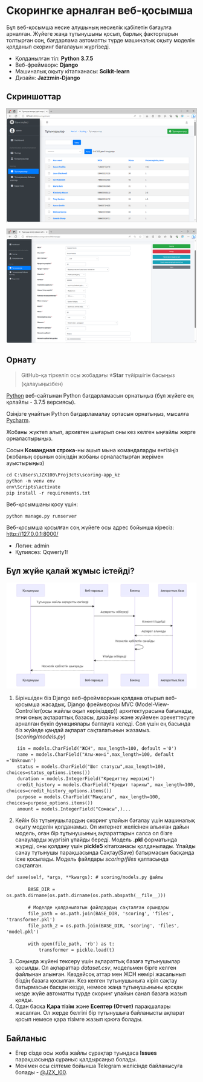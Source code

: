 # Скорингке арналған веб-қосымша
Бұл веб-қосымша несие алушының несиелік қабілетін бағаулға арналған. Жүйеге жаңа тұтынушыны қосып, барлық факторларын толтырған соң, бағдарлама автоматты түрде машиналық оқыту моделін қолданып скоринг бағалауын жүргізеді.
* Қолданылған тіл: <b>Python 3.7.5</b> 
* Веб-фреймворк: <b>Django</b>
* Машиналық оқыту кітапханасы: <b>Scikit-learn</b>
* Дизайн: <b>Jazzmin-Django</b>

## Скриншоттар
![Тұтынушылар](./Screenshots/clients.PNG)

![Тұтынушы](./Screenshots/client.PNG)

## Орнату
> GitHub-қа тіркеліп осы жобадағы <b>⭐Star</b> түйіршігін басыңыз (қалауыңызбен)

[Python](https://www.python.org/) веб-сайтынан Python бағдарламасын орнатыңыз (бұл жүйеге ең қолайлы - 3.7.5 версиясы).

Озіңізге ұнайтын Python бағдарламалау ортасын орнатыңыз, мысалға [Pycharm](https://www.jetbrains.com/ru-ru/pycharm/).

Жобаны жүктеп алып, архивтен шығарып оны кез келген ыңғайлы жерге орналастырыңыз. 

Сосын <b>Командная строка</b>-ны ашып мына командаларды енгізіңіз (жобаның орынын озіңіздін жобаны орналастырған жерімен ауыстырыңыз)

```
cd C:\Users\JZX100\Proj3cts\scoring-app_kz
python -m venv env
env\Scripts\activate
pip install -r requirements.txt
```
Веб-қосымшаны қосу үшін:
```
python manage.py runserver
```
Веб-қосымша қосылған соң жүйеге осы адрес бойынша кіресіз: http://127.0.0.1:8000/

* Логин: admin
* Құпиясөз: Qqwerty1!


## Бұл жүйе қалай жұмыс істейді?

![Диаграмма](./Screenshots/diagram2.png)

1. Біріншіден біз Django веб-фреймворкын қолдана отырып веб-қосымша жасадық. Django фреймворкы MVC (Model-View-Controller(осы жайлы оқып көріңіздер)) архитектурасына бағынады, яғни оның ақпараттық базасы, дизайны және жүйемен әрекеттесуге арналған бүкіл функциялары баптауға келеді. Сол үшін ең басында біз жүйеде қандай ақпарат сақталатынын жазамыз. (<i>scoring/models.py</i>)
```
    iin = models.CharField("ЖСН", max_length=100, default ='0')
	name = models.CharField("Аты-жөні",max_length=100, default ='Unknown')
	status = models.CharField("Шот статусы",max_length=100, choices=status_options.items())
	duration = models.IntegerField("Кредиттеу мерзімі")
	credit_history = models.CharField("Кредит тарихы", max_length=100, choices=credit_history_options.items())
	purpose = models.CharField("Мақсаты", max_length=100, choices=purpose_options.items())
	amount = models.IntegerField("Сомасы",)...
``` 
2. Кейін біз тұтынушылардың скоринг ұпайын бағалау үшін машиналық оқыту моделін қолданамыз. Ол интернет желісінен алынған дайын модель, оған бір тұтынушының ақпараттарын салса ол бізге санауларды жүргізіп ұпайды береді. Модель <b>.pkl</b> форматында жүреді, оны қолдану үшін <b>pickle5</b> кітапханасы қолданылады. Ұпайды санау тұтынушы парақшасында Сақтау(Save) батырмасын басқанда іске қосылады. Модель файлдары <i>scoring/files</i> қалтасында сақталған.
```
def save(self, *args, **kwargs): # scoring/models.py файлы

		BASE_DIR = os.path.dirname(os.path.dirname(os.path.abspath(__file__)))

		# Моделде қолданылатын файлдардың сақталған орындары
		file_path = os.path.join(BASE_DIR, 'scoring', 'files', 'transformer.pkl')
		file_path_2 = os.path.join(BASE_DIR, 'scoring', 'files', 'model.pkl')

		with open(file_path, 'rb') as t:
			transformer = pickle.load(t)
``` 
3. Соңында жүйені тексеру үшін ақпараттық базаға тұтынушылар қосылды. Ол ақпараттар <i>dataset.csv</i>, модельмен бірге келген файлынан алынған. Кездейсоқ аттар мен ЖСН нөмірі жасалынып біздің базаға қосылған. Кез келген тұтынушыныға кіріп сақтау батырмасын басқан кезде, немесе жаңа тұтынушыныны қосқан кезде жүйе автоматты түрде скоринг ұпайын санап базаға жазып қояды.
4. Одан басқа <b>Қара тізім</b> және <b>Есептер (Отчет)</b> парақшалары жасалған. Ол жерде белгілі бір тұтынушыға байланысты ақпарат қосып немесе қара тізімге жазып қоюға болады.

## Байланыс
* Егер сізде осы жоба жайлы сұрақтар туындаса <b>Issues</b> парақшасында сұраныс қалдырсаңыз болады. 
* Менімен осы сілтеме бойынша Telegram желісінде байланысуға болады - [@JZX_I00](https://t.me/JZX_I00). 
